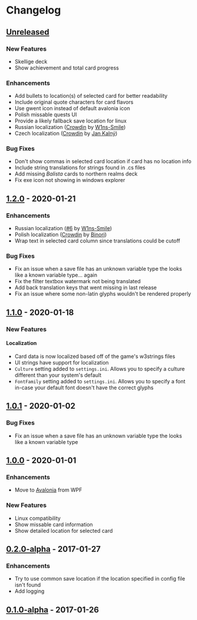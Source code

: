# Changelog

## [Unreleased]

### New Features

- Skellige deck
- Show achievement and total card progress

### Enhancements

- Add bullets to location(s) of selected card for better readability
- Include original quote characters for card flavors
- Use gwent icon instead of default avalonia icon
- Polish missable quests UI
- Provide a likely fallback save location for linux
- Russian localization ([Crowdin] by [W1ns-Smile])
- Czech localization ([Crowdin] by [Jan Kalný])

### Bug Fixes

- Don't show commas in selected card location if card has no location info
- Include string translations for strings found in .cs files
- Add missing _Balista_ cards to northern realms deck
- Fix exe icon not showing in windows explorer

## [1.2.0] - 2020-01-21

### Enhancements

- Russian localization ([#6] by [W1ns-Smile])
- Polish localization ([Crowdin] by [Binori])
- Wrap text in selected card column since translations could be cutoff

### Bug Fixes

 - Fix an issue when a save file has an unknown variable type the looks like a known variable type... again
 - Fix the filter textbox watermark not being translated
 - Add back translation keys that went missing in last release
 - Fix an issue where some non-latin glyphs wouldn't be rendered properly
 
## [1.1.0] - 2020-01-18

### New Features

#### Localization

- Card data is now localized based off of the game's w3strings files
- UI strings have support for localization
- `Culture` setting added to `settings.ini`. Allows you to specify a culture different than your system's default
- `FontFamily` setting added to `settings.ini`. Allows you to specify a font in-case your default font doesn't have the correct glyphs

## [1.0.1] - 2020-01-02

### Bug Fixes

- Fix an issue when a save file has an unknown variable type the looks like a known variable type

## [1.0.0] - 2020-01-01

### Enhancements

- Move to [Avalonia] from WPF

### New Features

- Linux compatibility
- Show missable card information
- Show detailed location for selected card

## [0.2.0-alpha] - 2017-01-27

### Enhancements

- Try to use common save location if the location specified in config file isn't found
- Add logging

## [0.1.0-alpha] - 2017-01-26

[unreleased]: https://github.com/rfvgyhn/gwent-tracker/compare/v1.2.0...HEAD
[1.2.0]: https://github.com/rfvgyhn/gwent-tracker/compare/v1.1.0...v1.2.0
[1.1.0]: https://github.com/rfvgyhn/gwent-tracker/compare/v1.0.1...v1.1.0
[1.0.1]: https://github.com/rfvgyhn/gwent-tracker/compare/v1.0.0...v1.0.1
[1.0.0]: https://github.com/rfvgyhn/gwent-tracker/compare/v0.2.0-alpha...v1.0.0
[0.2.0-alpha]: https://github.com/rfvgyhn/gwent-tracker/compare/v0.1.0-alpha...v0.2.0-alpha
[0.1.0-alpha]: https://github.com/rfvgyhn/gwent-tracker/compare/cd9002c...v0.1.0-alpha
[avalonia]: https://avaloniaui.net/
[#6]: https://github.com/Rfvgyhn/gwent-tracker/pull/6
[Crowdin]: https://crowdin.com/project/gwent-tracker
[W1ns-Smile]: https://github.com/W1ns-Smile
[Binori]: https://crowdin.com/profile/Binori
[Jan Kalný]: https://crowdin.com/profile/honzas4400w
